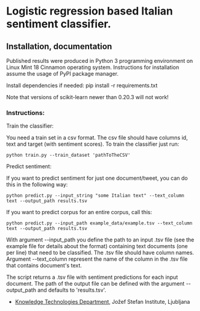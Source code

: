 # Logistic regression based Italian sentiment classifier. #

## Installation, documentation ##

Published results were produced in Python 3 programming environment on Linux Mint 18 Cinnamon operating system. Instructions for installation assume the usage of PyPI package manager.<br/>

Install dependencies if needed: pip install -r requirements.txt

Note that versions of scikit-learn newer than 0.20.3 will not work!

### Instructions: ###

Train the classifier:<br/>

You need a train set in a csv format. The csv file should have columns id, text and target (with sentiment scores). 
To train the classifier just run:

```
python train.py --train_dataset 'pathToTheCSV'
```

Predict sentiment:<br/>

If you want to predict sentiment for just one document/tweet, you can do this in the following way:

```
python predict.py --input_string "some Italian text" --text_column text --output_path results.tsv
```

If you want to predict corpus for an entire corpus, call this:

```
python predict.py --input_path example_data/example.tsv --text_column text --output_path results.tsv
```
With argument --input_path you define the path to an input .tsv file (see the example file for details about the format) containing text documents (one per line) that need to be classified. The .tsv file should have column names. Argument --text_column represent the name of the column in the .tsv file that contains document's text. 

The script returns a .tsv file with sentiment predictions for each input document. The path of the output file can be defined with the argument --output_path and defaults to 'results.tsv'.

* [Knowledge Technologies Department](http://kt.ijs.si), Jožef Stefan Institute, Ljubljana


